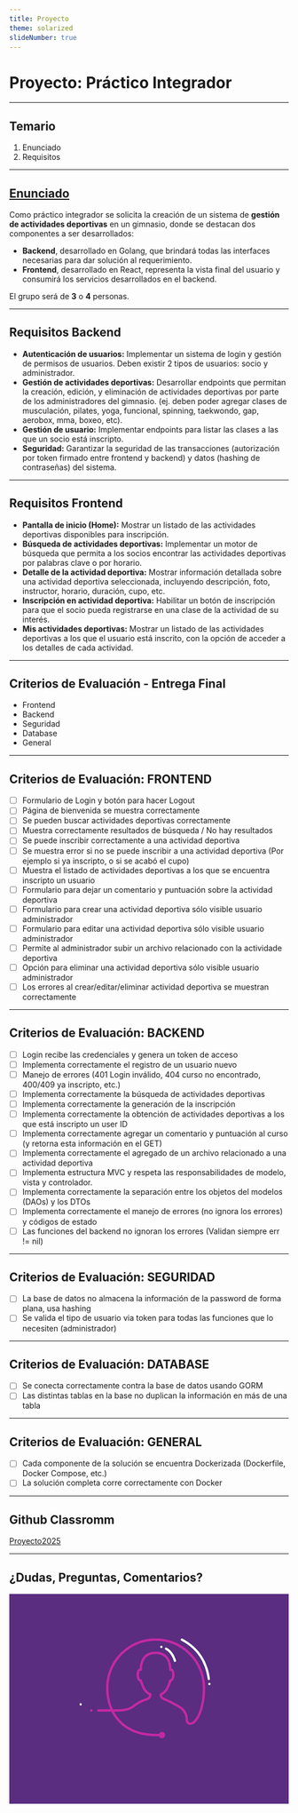 ```yaml
---
title: Proyecto
theme: solarized
slideNumber: true
---
```


# Proyecto: Práctico Integrador

---

## Temario

1. Enunciado
2. Requisitos

---

## [Enunciado](https://docs.google.com/document/d/1kshladtOu1VUWsoAw-S_mw03kIyq28Tyv56mvzKLQos/edit?tab=t.0#heading=h.pdp9wsykfu56)

Como práctico integrador se solicita la creación de un sistema de **gestión de actividades deportivas** en un gimnasio, donde se destacan dos componentes a ser desarrollados:
* **Backend**, desarrollado en Golang, que brindará todas las interfaces necesarias para dar solución al requerimiento.
* **Frontend**, desarrollado en React, representa la vista final del usuario y consumirá los servicios desarrollados en el backend.

El grupo será de **3** o **4** personas.

---

## Requisitos Backend

<!-- .slide: style="font-size: 0.90em" -->

- **Autenticación de usuarios:** Implementar un sistema de login y gestión de permisos de usuarios. Deben existir 2 tipos de usuarios: socio y administrador.
- **Gestión de actividades deportivas:** Desarrollar endpoints que permitan la creación, edición, y eliminación de actividades deportivas por parte de los administradores del gimnasio. (ej. deben poder agregar clases de musculación, pilates, yoga, funcional, spinning, taekwondo, gap, aerobox, mma, boxeo, etc).
- **Gestión de usuario:** Implementar endpoints para listar las clases a las que un socio está inscripto.
- **Seguridad:** Garantizar la seguridad de las transacciones (autorización por token firmado entre frontend y backend) y datos (hashing de contraseñas) del sistema.

---

## Requisitos Frontend

<!-- .slide: style="font-size: 0.80em" -->

- **Pantalla de inicio (Home):** Mostrar un listado de las actividades deportivas disponibles para inscripción.
- **Búsqueda de actividades deportivas:** Implementar un motor de búsqueda que permita a los socios encontrar las actividades deportivas por palabras clave o por horario.
- **Detalle de la actividad deportiva:** Mostrar información detallada sobre una actividad deportiva seleccionada, incluyendo descripción, foto, instructor, horario, duración, cupo, etc.
- **Inscripción en actividad deportiva:** Habilitar un botón de inscripción para que el socio pueda registrarse en una clase de la actividad de su interés.
- **Mis actividades deportivas:** Mostrar un listado de las actividades deportivas a los que el usuario está inscrito, con la opción de acceder a los detalles de cada actividad.

---

## Criterios de Evaluación - Entrega Final

- Frontend
- Backend
- Seguridad
- Database
- General

---

## Criterios de Evaluación: FRONTEND

<!-- .slide: style="font-size: 0.70em" -->

- [ ] Formulario de Login y botón para hacer Logout
- [ ] Página de bienvenida se muestra correctamente
- [ ] Se pueden buscar actividades deportivas correctamente
- [ ] Muestra correctamente resultados de búsqueda / No hay resultados
- [ ] Se puede inscribir correctamente a una actividad deportiva
- [ ] Se muestra error si no se puede inscribir a una actividad deportiva (Por ejemplo si ya inscripto, o si se acabó el cupo)
- [ ] Muestra el listado de actividades deportivas a los que se encuentra inscripto un usuario
- [ ] Formulario para dejar un comentario y puntuación sobre la actividad deportiva
- [ ] Formulario para crear una actividad deportiva sólo visible usuario administrador
- [ ] Formulario para editar una actividad deportiva sólo visible usuario administrador
- [ ] Permite al administrador subir un archivo relacionado con la actividade deportiva
- [ ] Opción para eliminar una actividad deportiva sólo visible usuario administrador
- [ ] Los errores al crear/editar/eliminar actividad deportiva se muestran correctamente

---

## Criterios de Evaluación: BACKEND

<!-- .slide: style="font-size: 0.65em" -->

- [ ] Login recibe las credenciales y genera un token de acceso
- [ ] Implementa correctamente el registro de un usuario nuevo
- [ ] Manejo de errores (401 Login inválido, 404 curso no encontrado, 400/409 ya inscripto, etc.)
- [ ] Implementa correctamente la búsqueda de actividades deportivas
- [ ] Implementa correctamente la generación de la inscripción
- [ ] Implementa correctamente la obtención de actividades deportivas a los que está inscripto un user ID
- [ ] Implementa correctamente agregar un comentario y puntuación al curso (y retorna esta información en el GET)
- [ ] Implementa correctamente el agregado de un archivo relacionado a una actividad deportiva
- [ ] Implementa estructura MVC y respeta las responsabilidades de modelo, vista y controlador.
- [ ] Implementa correctamente la separación entre los objetos del modelos (DAOs) y los DTOs
- [ ] Implementa correctamente el manejo de errores (no ignora los errores) y códigos de estado
- [ ] Las funciones del backend no ignoran los errores (Validan siempre err != nil)

---

## Criterios de Evaluación: SEGURIDAD

- [ ] La base de datos no almacena la información de la password de forma plana, usa hashing
- [ ] Se valida el tipo de usuario via token para todas las funciones que lo necesiten (administrador)

---

## Criterios de Evaluación: DATABASE

- [ ] Se conecta correctamente contra la base de datos usando GORM
- [ ] Las distintas tablas en la base no duplican la información en más de una tabla

---

## Criterios de Evaluación: GENERAL

- [ ] Cada componente de la solución se encuentra Dockerizada (Dockerfile, Docker Compose, etc.)
- [ ] La solución completa corre correctamente con Docker

---

## Github Classromm

[Proyecto2025](https://classroom.github.com/a/imdgYQQs)

---

## ¿Dudas, Preguntas, Comentarios?

![Preguntas](images/pregunta.gif)

